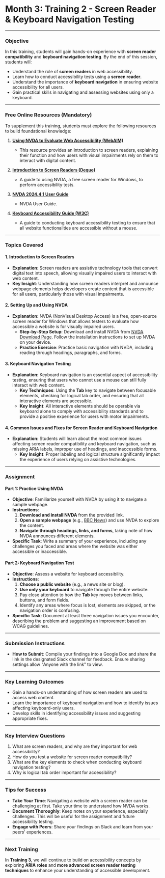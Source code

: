 # **Month 3: Training 2 - Screen Reader & Keyboard Navigation Testing**

---

### **Objective**

In this training, students will gain hands-on experience with **screen reader compatibility** and **keyboard navigation testing**. By the end of this session, students will:

- Understand the role of **screen readers** in web accessibility.
- Learn how to conduct accessibility tests using a **screen reader**.
- Understand the importance of **keyboard navigation** in ensuring website accessibility for all users.
- Gain practical skills in navigating and assessing websites using only a keyboard.

---

### **Free Online Resources** (Mandatory)  

To supplement this training, students must explore the following resources to build foundational knowledge:

1. **[Using NVDA to Evaluate Web Accessibility (WebAIM)](https://webaim.org/articles/nvda/)**  
   - This resource provides an introduction to screen readers, explaining their function and how users with visual impairments rely on them to interact with digital content.

2. **[Introduction to Screen Readers (Deque)](https://www.youtube.com/watch?v=y0m7VEHoXMI)**  
   - A guide to using NVDA, a free screen reader for Windows, to perform accessibility tests.

3. **[NVDA 2024.4.1 User Guide](https://www.nvaccess.org/files/nvda/documentation/userGuide.html)**  
   - NVDA User Guide.

4. **[Keyboard Accessibility Guide (W3C)](https://www.w3.org/WAI/test-evaluate/preliminary/#keyboard)**  
   - A guide to conducting keyboard accessibility testing to ensure that all website functionalities are accessible without a mouse.

---

### **Topics Covered**

#### **1. Introduction to Screen Readers**
- **Explanation**: Screen readers are assistive technology tools that convert digital text into speech, allowing visually impaired users to interact with web content.
- **Key Insight**: Understanding how screen readers interpret and announce webpage elements helps developers create content that is accessible for all users, particularly those with visual impairments.

#### **2. Setting Up and Using NVDA**
- **Explanation**: NVDA (NonVisual Desktop Access) is a free, open-source screen reader for Windows that allows testers to evaluate how accessible a website is for visually impaired users.
  - **Step-by-Step Setup**: Download and install NVDA from [NVDA Download Page](https://www.nvaccess.org/download/). Follow the installation instructions to set up NVDA on your device.
  - **Practice Exercise**: Practice basic navigation with NVDA, including reading through headings, paragraphs, and forms.

#### **3. Keyboard Navigation Testing**
- **Explanation**: Keyboard navigation is an essential aspect of accessibility testing, ensuring that users who cannot use a mouse can still fully interact with web content.
  - **Key Techniques**: Using the **Tab** key to navigate between focusable elements, checking for logical tab order, and ensuring that all interactive elements are accessible.
  - **Key Insight**: All interactive elements should be operable via keyboard alone to comply with accessibility standards and to provide a positive experience for users with motor impairments.

#### **4. Common Issues and Fixes for Screen Reader and Keyboard Navigation**
- **Explanation**: Students will learn about the most common issues affecting screen reader compatibility and keyboard navigation, such as missing ARIA labels, improper use of headings, and inaccessible forms.
  - **Key Insight**: Proper labeling and logical structure significantly impact the experience of users relying on assistive technologies.

---

### **Assignment**

#### **Part 1: Practice Using NVDA**
- **Objective**: Familiarize yourself with NVDA by using it to navigate a sample webpage.
- **Instructions**:
  1. **Download and install NVDA** from the provided link.
  2. **Open a sample webpage** (e.g., [BBC News](https://www.bbc.com/)) and use NVDA to explore the content.
  3. **Navigate through headings, links, and forms**, taking note of how NVDA announces different elements.
- **Specific Task**: Write a summary of your experience, including any challenges you faced and areas where the website was either accessible or inaccessible.

#### **Part 2: Keyboard Navigation Test**
- **Objective**: Assess a website for keyboard accessibility.
- **Instructions**:
  1. **Choose a public website** (e.g., a news site or blog).
  2. **Use only your keyboard** to navigate through the entire website.
  3. Pay close attention to how the **Tab** key moves between links, buttons, and form fields.
  4. Identify any areas where focus is lost, elements are skipped, or the navigation order is confusing.
- **Specific Task**: Document at least three navigation issues you encounter, describing the problem and suggesting an improvement based on WCAG guidelines.

---

### **Submission Instructions**
- **How to Submit**: Compile your findings into a Google Doc and share the link in the designated Slack channel for feedback. Ensure sharing settings allow "Anyone with the link" to view.

---

### **Key Learning Outcomes**
- Gain a hands-on understanding of how screen readers are used to access web content.
- Learn the importance of keyboard navigation and how to identify issues affecting keyboard-only users.
- Develop skills in identifying accessibility issues and suggesting appropriate fixes.

---

### **Key Interview Questions**
1. What are screen readers, and why are they important for web accessibility?
2. How do you test a website for screen reader compatibility?
3. What are the key elements to check when conducting keyboard navigation testing?
4. Why is logical tab order important for accessibility?

---

### **Tips for Success**
- **Take Your Time**: Navigating a website with a screen reader can be challenging at first. Take your time to understand how NVDA works.
- **Document Thoroughly**: Keep notes on your experience, especially challenges. This will be useful for the assignment and future accessibility testing.
- **Engage with Peers**: Share your findings on Slack and learn from your peers' experiences.

---

### **Next Training**
In **Training 3**, we will continue to build on accessibility concepts by exploring **ARIA roles** and **more advanced screen reader testing techniques** to enhance your understanding of accessible development.

